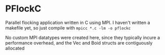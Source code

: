 # PFlockC

Parallel flocking application written in C using MPI. I haven't written a makefile yet, so just compile with `mpicc *.c -lm -o pflockc`

No custom MPI datatypes were created here, since they typically incure a performance overhead, and the Vec and Boid structs are contiguously allocated
